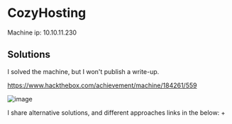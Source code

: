 # CozyHosting

Machine ip: 10.10.11.230

## Solutions
I solved the machine, but I won't publish a write-up. 

https://www.hackthebox.com/achievement/machine/184261/559

![image](https://github.com/h4md153v63n/CTFs/assets/5091265/420393c3-a795-49de-8a22-25f63674f4f4)


I share alternative solutions, and different approaches links in the below:
+ 
